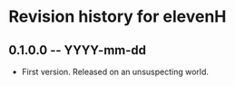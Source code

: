 # Revision history for elevenH

## 0.1.0.0 -- YYYY-mm-dd

* First version. Released on an unsuspecting world.
